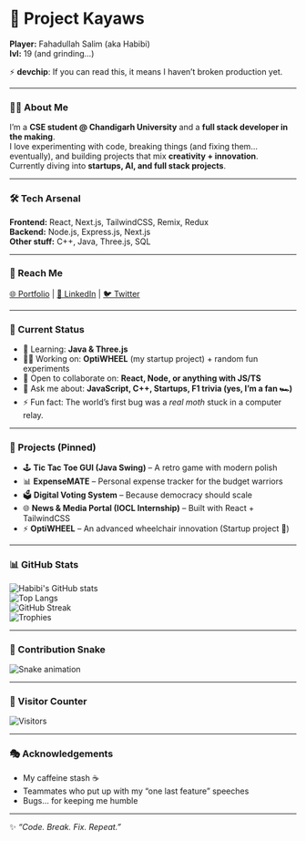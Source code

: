 # 🚀 Project Kayaws
**Player:** Fahadullah Salim (aka Habibi)  
**lvl:** 19 (and grinding…)  

⚡ **devchip**: If you can read this, it means I haven’t broken production yet.  

---

### 🧑‍💻 About Me
I’m a **CSE student @ Chandigarh University** and a **full stack developer in the making**.  
I love experimenting with code, breaking things (and fixing them… eventually), and building projects that mix **creativity + innovation**.  
Currently diving into **startups, AI, and full stack projects**.  

---

### 🛠 Tech Arsenal
**Frontend:** React, Next.js, TailwindCSS, Remix, Redux  
**Backend:** Node.js, Express.js, Next.js  
**Other stuff:** C++, Java, Three.js, SQL  

---

### 🔗 Reach Me
[🌐 Portfolio](#) | [💼 LinkedIn](#) | [🐦 Twitter](#)  

---

### 🌱 Current Status
- 🧠 Learning: **Java & Three.js**  
- 👩‍💻 Working on: **OptiWHEEL** (my startup project) + random fun experiments  
- 🤝 Open to collaborate on: **React, Node, or anything with JS/TS**  
- 💬 Ask me about: **JavaScript, C++, Startups, F1 trivia (yes, I’m a fan 🏎️)**  
- ⚡ Fun fact: The world’s first bug was a *real moth* stuck in a computer relay.  

---

### 📌 Projects (Pinned)
- 🕹️ **Tic Tac Toe GUI (Java Swing)** – A retro game with modern polish  
- 📊 **ExpenseMATE** – Personal expense tracker for the budget warriors  
- 🗳️ **Digital Voting System** – Because democracy should scale  
- 🌐 **News & Media Portal (IOCL Internship)** – Built with React + TailwindCSS  
- ⚡ **OptiWHEEL** – An advanced wheelchair innovation (Startup project 🚀)  

---

### 📊 GitHub Stats
![Habibi's GitHub stats](https://github-readme-stats.vercel.app/api?username=YOUR_GITHUB_USERNAME&show_icons=true&theme=radical)  
![Top Langs](https://github-readme-stats.vercel.app/api/top-langs/?username=YOUR_GITHUB_USERNAME&layout=compact&theme=radical)  
![GitHub Streak](https://streak-stats.demolab.com?user=YOUR_GITHUB_USERNAME&theme=radical&hide_border=false)  
![Trophies](https://github-profile-trophy.vercel.app/?username=YOUR_GITHUB_USERNAME&theme=radical&no-frame=false&no-bg=true&margin-w=4)  

---

### 🐍 Contribution Snake
![Snake animation](https://github.com/YOUR_GITHUB_USERNAME/YOUR_GITHUB_USERNAME/blob/output/github-contribution-grid-snake.svg)

---

### 👀 Visitor Counter
![Visitors](https://komarev.com/ghpvc/?username=YOUR_GITHUB_USERNAME&color=blueviolet&style=flat-square)

---

### 🎭 Acknowledgements
- My caffeine stash ☕  
- Teammates who put up with my “one last feature” speeches  
- Bugs… for keeping me humble  

---

✨ _“Code. Break. Fix. Repeat.”_ 
